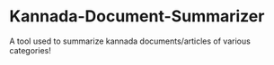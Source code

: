# Kannada-Document-Summarizer
A tool used to summarize kannada documents/articles of various categories! 
